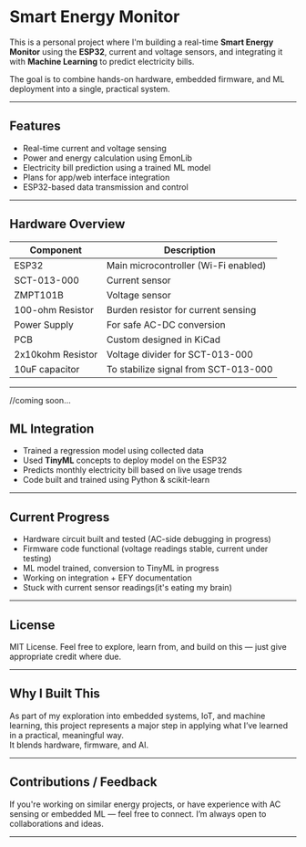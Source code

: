# Smart Energy Monitor

This is a personal project where I'm building a real-time **Smart Energy Monitor** using the **ESP32**, current and voltage sensors, and integrating it with **Machine Learning** to predict electricity bills.

The goal is to combine hands-on hardware, embedded firmware, and ML deployment into a single, practical system. 

---

## Features

-  Real-time current and voltage sensing  
-  Power and energy calculation using EmonLib  
-  Electricity bill prediction using a trained ML model  
-  Plans for app/web interface integration  
-  ESP32-based data transmission and control 

---

## Hardware Overview

| Component         | Description                         |
|------------------|-------------------------------------|
| ESP32            | Main microcontroller (Wi-Fi enabled)|
| SCT-013-000      | Current sensor                      |
| ZMPT101B         | Voltage sensor                      |
| 100-ohm Resistor | Burden resistor for current sensing |
| Power Supply     | For safe AC-DC conversion           |
| PCB              | Custom designed in KiCad            |
| 2x10kohm Resistor| Voltage divider for SCT-013-000     |
| 10uF capacitor   | To stabilize signal from SCT-013-000|

---
//coming soon...
## ML Integration

- Trained a regression model using collected data  
- Used **TinyML** concepts to deploy model on the ESP32  
- Predicts monthly electricity bill based on live usage trends  
- Code built and trained using Python & scikit-learn
---

## Current Progress

- Hardware circuit built and tested (AC-side debugging in progress)
- Firmware code functional (voltage readings stable, current under testing)
- ML model trained, conversion to TinyML in progress
- Working on integration + EFY documentation
- Stuck with current sensor readings(it's eating my brain)
---

## License

MIT License. Feel free to explore, learn from, and build on this — just give appropriate credit where due.

---

## Why I Built This

As part of my exploration into embedded systems, IoT, and machine learning, this project represents a major step in applying what I’ve learned in a practical, meaningful way.  
It blends hardware, firmware, and AI.

---

## Contributions / Feedback

If you're working on similar energy projects, or have experience with AC sensing or embedded ML — feel free to connect. I’m always open to collaborations and ideas.

---
